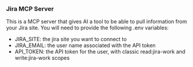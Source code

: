 ### Jira MCP Server

This is a MCP server that gives AI a tool to be able to pull information from your Jira site. You will need to provide the following .env variables:

- JIRA_SITE: the jira site you want to connect to
- JIRA_EMAIL: the user name associated with the API token
- API_TOKEN: the API token for the user, with classic read:jira-work and write:jira-work scopes


